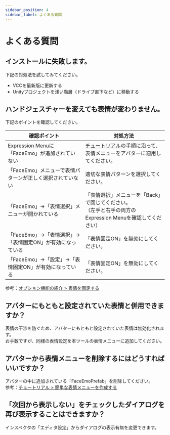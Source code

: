 ```yaml
---
sidebar_position: 4
sidebar_label: よくある質問
---
```


# よくある質問

## インストールに失敗します。

下記の対処法を試してみてください。

- VCCを最新版に更新する
- Unityプロジェクトを浅い階層（ドライブ直下など）に移動する

## ハンドジェスチャーを変えても表情が変わりません。

下記のポイントを確認してください。

|<center>確認ポイント</center>|<center>対処方法</center>|
|:-|:-|
| Expression Menuに「FaceEmo」が追加されていない|[チュートリアル](../tutorials)の手順に沿って、表情メニューをアバターに適用してください。|
| 「FaceEmo」メニューで表情パターンが正しく選択されていない|適切な表情パターンを選択してください。|
| 「FaceEmo」→「表情選択」メニューが開かれている|「表情選択」メニューを「Back」で閉じてください。<br/>（左手と右手の両方のExpression Menuを確認してください）|
| 「FaceEmo」→「表情選択」→「表情固定ON」が有効になっている|「表情固定ON」を無効にしてください。|
| 「FaceEmo」→「設定」→「表情固定ON」が有効になっている|「表情固定ON」を無効にしてください。|

参考：[オプション機能の紹介 > 表情を固定する](../optional-functions/emote-lock/)

## アバターにもともと設定されていた表情と併用できますか？

表情の干渉を防ぐため、アバターにもともと設定されていた表情は無効化されます。  
お手数ですが、同様の表情設定を本ツールの表情メニューに追加してください。

## アバターから表情メニューを削除するにはどうすればいいですか？

アバターの中に追加されている「FaceEmoPrefab」を削除してください。  
参考：[チュートリアル > 簡単な表情メニューを作成する](../tutorials/simple-menu/)

## 「次回から表示しない」をチェックしたダイアログを再び表示することはできますか？

インスペクタの「エディタ設定」からダイアログの表示有無を変更できます。
